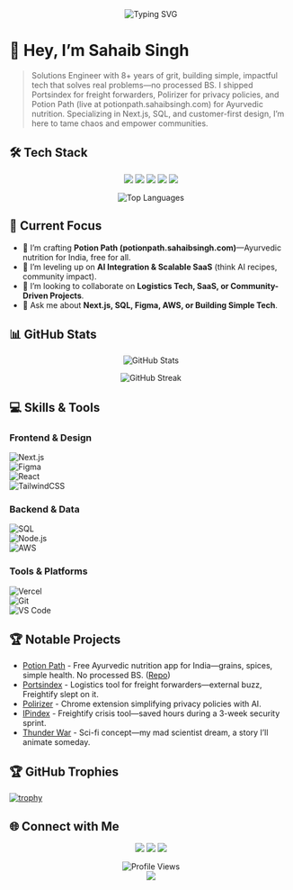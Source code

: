 <div align="center">
  <img src="https://readme-typing-svg.demolab.com?font=Fira+Code&pause=1000&color=2196F3&center=true&vCenter=true&width=435&lines=Chaos-Taming+Solver;Solutions+Engineer;Ayurvedic+Tech+Builder;Next.js+Craftsman;" alt="Typing SVG" />
</div>

# 👋 Hey, I’m Sahaib Singh

> Solutions Engineer with 8+ years of grit, building simple, impactful tech that solves real problems—no processed BS. I shipped Portsindex for freight forwarders, Polirizer for privacy policies, and Potion Path (live at potionpath.sahaibsingh.com) for Ayurvedic nutrition. Specializing in Next.js, SQL, and customer-first design, I’m here to tame chaos and empower communities.

## 🛠️ Tech Stack

<p align="center">
  <img src="https://img.shields.io/badge/Next.js-000000?style=for-the-badge&logo=next.js&logoColor=white" />
  <img src="https://img.shields.io/badge/SQL-4479A1?style=for-the-badge&logo=mysql&logoColor=white" />
  <img src="https://img.shields.io/badge/Figma-F24E1E?style=for-the-badge&logo=figma&logoColor=white" />
  <img src="https://img.shields.io/badge/AWS-232F3E?style=for-the-badge&logo=amazon-aws&logoColor=white" />
  <img src="https://img.shields.io/badge/Vercel-000000?style=for-the-badge&logo=vercel&logoColor=white" />
</p>

<p align="center">
  <img src="https://github-readme-stats.vercel.app/api/top-langs/?username=sahaib&layout=compact&theme=tokyonight" alt="Top Languages" />
</p>

## 🎯 Current Focus
- 🔭 I’m crafting **Potion Path (potionpath.sahaibsingh.com)**—Ayurvedic nutrition for India, free for all.  
- 🌱 I’m leveling up on **AI Integration & Scalable SaaS** (think AI recipes, community impact).  
- 👯 I’m looking to collaborate on **Logistics Tech, SaaS, or Community-Driven Projects**.  
- 💬 Ask me about **Next.js, SQL, Figma, AWS, or Building Simple Tech**.

## 📊 GitHub Stats

<p align="center">
  <img src="https://github-readme-stats.vercel.app/api?username=sahaib&show_icons=true&theme=tokyonight" alt="GitHub Stats" />
</p>

<p align="center">
  <img src="https://github-readme-streak-stats.herokuapp.com/?user=sahaib&theme=tokyonight" alt="GitHub Streak" />
</p>

## 💻 Skills & Tools

### Frontend & Design
![Next.js](https://img.shields.io/badge/-Next.js-000000?style=flat-square&logo=next.js)  
![Figma](https://img.shields.io/badge/-Figma-F24E1E?style=flat-square&logo=figma&logoColor=white)  
![React](https://img.shields.io/badge/-React-61DAFB?style=flat-square&logo=react&logoColor=black)  
![TailwindCSS](https://img.shields.io/badge/-TailwindCSS-38B2AC?style=flat-square&logo=tailwind-css&logoColor=white)  

### Backend & Data
![SQL](https://img.shields.io/badge/-SQL-4479A1?style=flat-square&logo=mysql&logoColor=white)  
![Node.js](https://img.shields.io/badge/-Node.js-339933?style=flat-square&logo=node.js&logoColor=white)  
![AWS](https://img.shields.io/badge/-AWS-232F3E?style=flat-square&logo=amazon-aws&logoColor=white)  

### Tools & Platforms
![Vercel](https://img.shields.io/badge/-Vercel-000000?style=flat-square&logo=vercel)  
![Git](https://img.shields.io/badge/-Git-F05032?style=flat-square&logo=git&logoColor=white)  
![VS Code](https://img.shields.io/badge/-VS%20Code-007ACC?style=flat-square&logo=visual-studio-code)  

## 🏆 Notable Projects
- [Potion Path](https://potionpath.sahaibsingh.com) - Free Ayurvedic nutrition app for India—grains, spices, simple health. No processed BS. ([Repo](https://github.com/sahaib/potionpath))  
- [Portsindex](https://github.com/sahaib/portsindex) - Logistics tool for freight forwarders—external buzz, Freightify slept on it.  
- [Polirizer](https://github.com/sahaib/Polirizer) - Chrome extension simplifying privacy policies with AI.  
- [IPindex](https://github.com/sahaib/ipindex) - Freightify crisis tool—saved hours during a 3-week security sprint.  
- [Thunder War](https://github.com/sahaib/thunderwar) - Sci-fi concept—my mad scientist dream, a story I’ll animate someday.

## 🏆 GitHub Trophies
[![trophy](https://github-profile-trophy.vercel.app/?username=sahaib&theme=juicyfresh&margin-w=15)](https://github.com/ryo-ma/github-profile-trophy)

## 🌐 Connect with Me
<p align="center">
  <a href="https://instagram.com/igsahaib"><img src="https://img.shields.io/badge/Instagram-E4405F?style=for-the-badge&logo=instagram&logoColor=white" /></a>
  <a href="https://linkedin.com/in/sahaib"><img src="https://img.shields.io/badge/LinkedIn-0077B5?style=for-the-badge&logo=linkedin&logoColor=white" /></a>
  <a href="https://x.com/imsahaib"><img src="https://img.shields.io/badge/X-000000?style=for-the-badge&logo=x&logoColor=white" /></a>
</p>

<div align="center">
  <img src="https://komarev.com/ghpvc/?username=sahaib&color=blueviolet" alt="Profile Views" />
</div>

<div align="center">
  <img src="https://capsule-render.vercel.app/api?type=waving&color=gradient&height=100&section=footer" />
</div>
